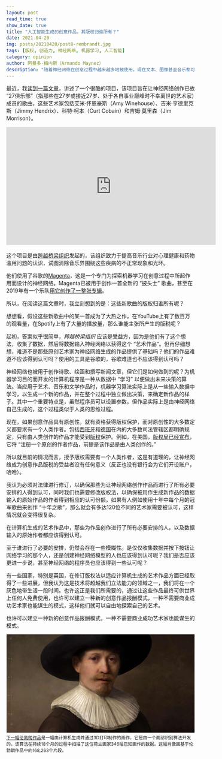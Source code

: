 ```yaml
---
layout: post
read_time: true
show_date: true
title: "人工智能生成的创意作品，其版权归谁所有？"
date: 2021-04-20
img: posts/20210420/post8-rembrandt.jpg
tags: [版权, 创造力, 神经网络, 机器学习, 人工智能]
category: opinion
author: 阿曼多·梅内斯（Armando Maynez）
description: "随着神经网络在创意过程中越来越多地被使用，现在文本、图像甚至音乐都可以由人工智能生成，但这些作品的版权归谁所有呢？"
---
```

最近，我[读到一篇文章](https://www.rollingstone.com/music/music-features/nirvana-kurt-cobain-ai-song-1146444/)，讲述了一个很酷的项目，该项目旨在让神经网络创作已故 “27俱乐部”（指那些在27岁或接近27岁、处于各自事业巅峰时不幸离世的艺术家）成员的歌曲，这些艺术家包括艾米·怀恩豪斯（Amy Winehouse）、吉米·亨德里克斯（Jimmy Hendrix）、科特·柯本（Curt Cobain）和吉姆·莫里森（Jim Morrison）。

<iframe width="560" height="315" src="https://www.youtube.com/embed/tjzOzuKQhSM" title="YouTube video player" frameborder="0" allow="accelerometer; autoplay; clipboard-write; encrypted-media; gyroscope; picture-in-picture" allowfullscreen></iframe>

这个项目是由[跨越桥梁组织](https://overthebridge.org)发起的，该组织致力于提高音乐行业对心理健康和药物滥用问题的认识，试图消除音乐界围绕这些疾病的不正常现象和光环。

他们使用了谷歌的[Magenta](https://magenta.tensorflow.org)，这是一个专门为探索机器学习在创意过程中所起作用而设计的神经网络。Magenta已被用于创作一首全新的 “披头士” 歌曲，甚至在2019年有一个乐队[用它创作了一整张专辑](https://arstechnica.com/gaming/2019/08/yachts-chain-tripping-is-a-new-landmark-for-ai-music-an-album-that-doesnt-suck/)。

所以，在阅读这篇文章时，我立刻想到的是：这些新歌曲的版权归谁所有呢？

想想看，假设这些新歌曲中的某一首成为了大热之作，在YouTube上有了数百万的观看量，在Spotify上有了大量的播放量，那么谁能主张所产生的版税呢？

起初，答案似乎很简单，*跨越桥梁组织* 应该是受益方，因为是他们有了这个想法，收集了数据，然后将数据输入神经网络以获得这个 “艺术作品”。但再仔细想想，难道不是那些原创艺术家为神经网络生成的作品提供了基础吗？他们的作品难道不应该得到认可吗？使用的工具是谷歌的，谷歌难道也不应该得到认可吗？

神经网络也被用于创作诗歌、绘画和撰写新闻文章，但它们是如何做到的呢？为机器学习目的而开发的计算机程序是一种从数据中 “学习” 以便做出未来决策的算法。当应用于艺术、音乐和文学作品时，机器学习算法实际上是从一些输入数据中学习，以生成一个新的作品，并在整个过程中独立做出决策，来确定新作品的样子。其中一个重要特点是，虽然程序员可以设置参数，但作品实际上是由神经网络自己生成的，这个过程类似于人类的思维过程。

现在，如果创意作品具有原创性，就有资格获得版权保护，而对原创性的大多数定义都要求有一个人类作者。包括[西班牙](https://www.wipo.int/wipolex/en/details.jsp?id=1319)和[德国](https://dejure.org/gesetze/UrhG/7.html)在内的大多数司法管辖区都明确规定，只有由人类创作的作品才能受到[版权](https://www.wipo.int/copyright/en/)保护。例如，在美国，[版权局已经宣布](https://copyright.gov/comp3/chap300/ch300-copyrightable-authorship.pdf)，它将 “注册一个原创的作者作品，前提是该作品是由人类创作的。” 

所以就目前的情况而言，授予版权需要有一个人类作者，这是有道理的，让神经网络成为创意作品版税的受益者没有任何意义（反正也没有银行会为它们开设账户，哈哈）。

我认为必须对法律进行修订，以确保那些为让神经网络创作作品而进行了所有必要安排的人得到认可，同时我们也需要修改版权法，以确保被用作生成新作品的数据输入的原始作品的作者得到相应的认可份额。如果有人例如使用十年中每个月的冠军歌曲来创作 “十年之歌”，那么就会有多达120位不同的艺术家需要被认可，这样情况就会变得很复杂。

<tweet>在计算机生成的艺术作品中，那些为作品创作进行了所有必要安排的人，以及数据输入的原始作者都应该得到认可。</tweet> 

至于谁进行了必要的安排，仍然会存在一些模糊性。是仅仅收集数据并按下按钮让网络学习的那个人，还是创建神经网络模型的人也应该得到认可呢？我们是否应该更进一步说，甚至神经网络的程序员也应该得到一些认可呢？

有一些国家，特别是英国，在修订版权法以适应计算机生成的艺术作品方面已经取得了一些进展，但我认为这是技术将超越我们立法能力的领域之一，我们将在一个灰色地带生活一段时间。也许这正是我们所需要的，通过让这些作品最终可供世界上任何人免费使用，也许可以建立一种新的创意作品报酬模式，一种不需要商业成功艺术家也能谋生的模式，这样他们就可以自由地探索自己的艺术。

<tweet>也许可以建立一种新的创意作品报酬模式，一种不需要商业成功艺术家也能谋生的模式。</tweet>

![下一幅伦勃朗作品](./assets/img/posts/20210420/post8-rembrandt2.jpg)
<small>[下一幅伦勃朗作品](https://www.jwt.com/en/work/thenextrembrandt)是一幅由计算机生成并通过3D打印制作的画作，它是由一个面部识别算法开发的。该算法在持续18个月的过程中扫描了这位荷兰画家346幅已知画作的数据。这幅肖像画基于伦勃朗作品中的168,263个片段。</small> 
